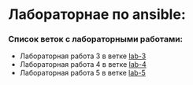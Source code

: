 #  Лабораторнае по ansible:

<h3>Список веток с лабораторными работами:</h3>

+ Лабораторная работа 3 в ветке [lab-3](https://github.com/Dmitry-Koz/ansible_lab/tree/lab-3)
+ Лабораторная работа 4 в ветке [lab-4](https://github.com/Dmitry-Koz/ansible_lab/tree/lab-4)
+ Лабораторная работа 5 в ветке [lab-5](https://github.com/Dmitry-Koz/ansible_lab/tree/lab-5)

